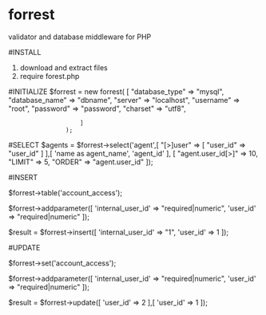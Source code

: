 # forrest
validator and database middleware for PHP

#INSTALL
1. download and extract files
2. require forest.php

#INITIALIZE
$forrest = new forrest(
						[
							"database_type" => "mysql",
							"database_name"	=> "dbname", 
							"server"	    => "localhost",
							"username"		=> "root",
							"password"		=> "password",
							"charset"	 	=> "utf8",

						]	
					);
					
					
#SELECT
$agents = $forrest->select('agent',[
									"[>]user" => [
													"user_id" => "user_id"
												]
							],[
									'name as agent_name',
									'agent_id'
									],
									[
									"agent.user_id[>]" => 10,
									"LIMIT"	=> 5,
									"ORDER" => "agent.user_id"
]);



#INSERT

$forrest->table('account_access');

$forrest->addparameter([
								'internal_user_id' => "required|numeric",
								'user_id'		   => "required|numeric"
							]);

$result = $forrest->insert([
								'internal_user_id' => "1",
								'user_id'		   => 1
						]);


#UPDATE 

$forrest->set('account_access');

$forrest->addparameter([
						'internal_user_id' => "required|numeric",
						'user_id'		   => "required|numeric"
					]);

$result = $forrest->update([
								'user_id' => 2
							],[
								'user_id' => 1
							]);


